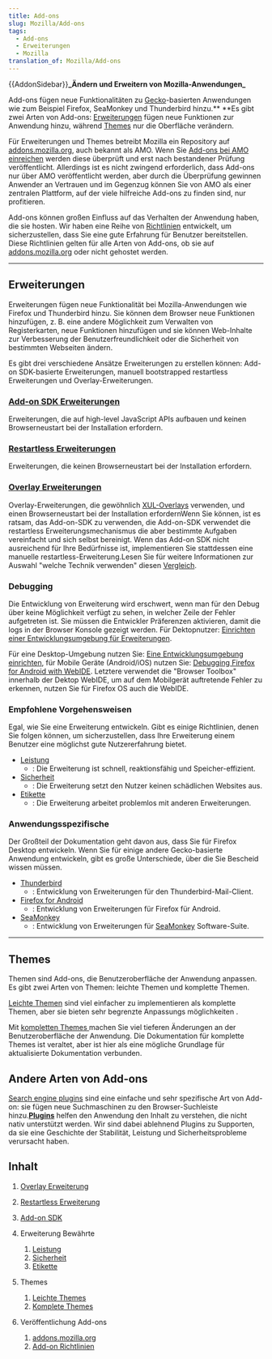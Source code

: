 ```yaml
---
title: Add-ons
slug: Mozilla/Add-ons
tags:
  - Add-ons
  - Erweiterungen
  - Mozilla
translation_of: Mozilla/Add-ons
---
```

{{AddonSidebar}}**\_**Ändern und Erweitern von Mozilla-Anwendungen**\_**

Add-ons fügen neue Funktionalitäten zu [Gecko](/de/docs/Mozilla/Gecko)-basierten Anwendungen wie zum Beispiel Firefox, SeaMonkey und Thunderbird hinzu.\*\* \*\*Es gibt zwei Arten von Add-ons: [Erweiterungen](#Extensions) fügen neue Funktionen zur Anwendung hinzu, während [Themes](#Themes) nur die Oberfläche verändern.

Für Erweiterungen und Themes betreibt Mozilla ein Repository auf [addons.mozilla.org](https://addons.mozilla.org), auch bekannt als AMO. Wenn Sie [Add-ons bei AMO einreichen](/de/docs/Mozilla/Add-ons/Submitting_an_add-on_to_AMO) werden diese überprüft und erst nach bestandener Prüfung veröffentlicht. Allerdings ist es nicht zwingend erforderlich, dass Add-ons nur über AMO veröffentlicht werden, aber durch die Überprüfung gewinnen Anwender an Vertrauen und im Gegenzug können Sie von AMO als einer zentralen Plattform, auf der viele hilfreiche Add-ons zu finden sind, nur profitieren.

Add-ons können großen Einfluss auf das Verhalten der Anwendung haben, die sie hosten. Wir haben eine Reihe von [Richtlinien](/de/docs/Mozilla/Add-ons/Add-on_guidelines) entwickelt, um sicherzustellen, dass Sie eine gute Erfahrung für Benutzer bereitstellen. Diese Richtlinien gelten für alle Arten von Add-ons, ob sie auf [addons.mozilla.org](https://addons.mozilla.org/) oder nicht gehostet werden.

---

## Erweiterungen

Erweiterungen fügen neue Funktionalität bei Mozilla-Anwendungen wie Firefox und Thunderbird hinzu. Sie können dem Browser neue Funktionen hinzufügen, z. B. eine andere Möglichkeit zum Verwalten von Registerkarten, neue Funktionen hinzufügen und sie können Web-Inhalte zur Verbesserung der Benutzerfreundlichkeit oder die Sicherheit von bestimmten Webseiten ändern.

Es gibt drei verschiedene Ansätze Erweiterungen zu erstellen können: Add-on SDK-basierte Erweiterungen, manuell bootstrapped restartless Erweiterungen und Overlay-Erweiterungen.

### [Add-on SDK Erweiterungen](https://developer.mozilla.org/de/Add-ons/SDK)

Erweiterungen, die auf high-level JavaScript APIs aufbauen und keinen Browserneustart bei der Installation erfordern.

### [Restartless Erweiterungen](/en-US/Add-ons/Bootstrapped_extensions)

Erweiterungen, die keinen Browserneustart bei der Installation erfordern.

### [Overlay Erweiterungen](/de/Add-ons/Overlay_Extensions)

Overlay-Erweiterungen, die gewöhnlich [XUL-Overlays](/de/docs/Mozilla/Tech/XUL/Overlays) verwenden, und einen Browserneustart bei der Installation erfordernWenn Sie können, ist es ratsam, das Add-on-SDK zu verwenden, die Add-on-SDK verwendet die restartless Erweiterungsmechanismus die aber bestimmte Aufgaben vereinfacht und sich selbst bereinigt. Wenn das Add-on SDK nicht ausreichend für Ihre Bedürfnisse ist, implementieren Sie stattdessen eine manuelle restartless-Erweiterung.Lesen Sie für weitere Informationen zur Auswahl "welche Technik verwenden" diesen [Vergleich](/de/Add-ons/Comparing_Extension_Toolchains).

### Debugging

Die Entwicklung von Erweiterung wird erschwert, wenn man für den Debug über keine Möglichkeit verfügt zu sehen, in welcher Zeile der Fehler aufgetreten ist. Sie müssen die Entwickler Präferenzen aktivieren, damit die logs in der Browser Konsole gezeigt werden. Für Dektopnutzer: [Einrichten einer Entwicklungsumgebung für Erweiterungen](/de/docs/Einrichten_einer_Entwicklungsumgebung_f%C3%BCr_Erweiterungen#Entwicklungseinstellungen).

Für eine Desktop-Umgebung nutzen Sie: [Eine Entwicklungsumgebung einrichten](/de/docs/XUL/School_tutorial/Eine_Entwicklungsumgebung_einrichten_Environment), für Mobile Geräte (Android/iOS) nutzen Sie: [Debugging Firefox for Android with WebIDE](/de/docs/Tools/Remote_Debugging/Debugging_Firefox_for_Android_with_WebIDE). Letztere verwendet die "Browser Toolbox" innerhalb der Dektop WebIDE, um auf dem Mobilgerät auftretende Fehler zu erkennen, nutzen Sie für Firefox OS auch die WebIDE.

### Empfohlene Vorgehensweisen

Egal, wie Sie eine Erweiterung entwickeln. Gibt es einige Richtlinien, denen Sie folgen können, um sicherzustellen, dass Ihre Erweiterung einem Benutzer eine möglichst gute Nutzererfahrung bietet.

- [Leistung](/de/Add-ons/Performance_best_practices_in_extensions)
  - : Die Erweiterung ist schnell, reaktionsfähig und Speicher-effizient.
- [Sicherheit](/de/Add-ons/Security_best_practices_in_extensions)
  - : Die Erweiterung setzt den Nutzer keinen schädlichen Websites aus.
- [Etikette](/de/Add-ons/Extension_etiquette)
  - : Die Erweiterung arbeitet problemlos mit anderen Erweiterungen.

### Anwendungsspezifische

Der Großteil der Dokumentation geht davon aus, dass Sie für Firefox Desktop entwickeln. Wenn Sie für einige andere Gecko-basierte Anwendung entwickeln, gibt es große Unterschiede, über die Sie Bescheid wissen müssen.

- [Thunderbird](/de/Add-ons/Thunderbird)
  - : Entwicklung von Erweiterungen für den Thunderbird-Mail-Client.
- [Firefox for Android](/de/Add-ons/Firefox_for_Android)
  - : Entwicklung von Erweiterungen für Firefox für Android.
- [SeaMonkey](/de/Add-ons/SeaMonkey_2)
  - : Entwicklung von Erweiterungen für [SeaMonkey](http://www.seamonkey-project.org/) Software-Suite.

---

## Themes

Themen sind Add-ons, die Benutzeroberfläche der Anwendung anpassen. Es gibt zwei Arten von Themen: leichte Themen und komplette Themen.

[Leichte Themen](https://addons.mozilla.org/de/developers/docs/themes) sind viel einfacher zu implementieren als komplette Themen, aber sie bieten sehr begrenzte Anpassungs möglichkeiten .

Mit [kompletten Themes ](/de/docs/Themes)machen Sie viel tieferen Änderungen an der Benutzeroberfläche der Anwendung. Die Dokumentation für komplette Themes ist veraltet, aber ist hier als eine mögliche Grundlage für aktualisierte Dokumentation verbunden.

## Andere Arten von Add-ons

[Search engine plugins](/de/docs/Creating_OpenSearch_plugins_for_Firefox) sind eine einfache und sehr spezifische Art von Add-on: sie fügen neue Suchmaschinen zu den Browser-Suchleiste hinzu.**[Plugins](/de/docs/Plugins)** helfen den Anwendung den Inhalt zu verstehen, die nicht nativ unterstützt werden. Wir sind dabei ablehnend Plugins zu Supporten, da sie eine Geschichte der Stabilität, Leistung und Sicherheitsprobleme verursacht haben.

## Inhalt

1.  [Overlay Erweiterung](/de/Add-ons/Overlay_Extensions "Overlay extensions")
2.  [Restartless Erweiterung](/de/Add-ons/Bootstrapped_extensions "Restartless extensions")
3.  [Add-on SDK](/de/Add-ons/SDK)
4.  Erweiterung Bewährte

    1.  [Leistung](/de/Add-ons/Performance_best_practices_in_extensions "Performance")
    2.  [Sicherheit](/de/Add-ons/Security_best_practices_in_extensions "Security")
    3.  [Etikette](/de/Add-ons/Extension_etiquette "Etiquette")

5.  Themes

    1.  [Leichte Themes](https://addons.mozilla.org/de/developers/docs/themes "Lightweight themes")
    2.  [Komplete Themes](/de/docs/Themes "Complete themes")

6.  Veröffentlichung Add-ons

    1.  [addons.mozilla.org](https://addons.mozilla.org/ "addons.mozilla.org")
    2.  [Add-on Richtlinien](/de/docs/Mozilla/Add-ons/Add-on_guidelines)
